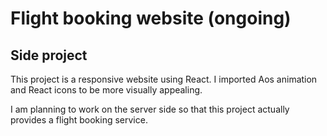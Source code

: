 # Flight booking website (ongoing) 
## Side project

This project is a responsive website using React.
I imported Aos animation and React icons to be more visually appealing.

I am planning to work on the server side so that this project actually provides a flight booking service.
